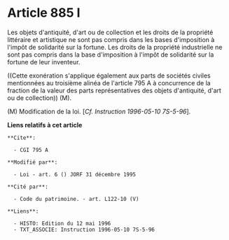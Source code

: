 # Article 885 I

Les objets d'antiquité, d'art ou de collection et les droits de la propriété littéraire et artistique ne sont pas compris
dans les bases d'imposition à l'impôt de solidarité sur la  fortune. Les droits de la propriété industrielle ne sont pas
compris dans la base d'imposition à l'impôt de solidarité sur la fortune de leur inventeur.

((Cette exonération s'applique également aux parts de sociétés civiles mentionnées au troisième alinéa de l'article 795 A à
concurrence de la fraction de la valeur des parts représentatives des objets d'antiquité, d'art ou de collection)) (M).

(M) Modification de la loi. [*Cf. Instruction 1996-05-10 7S-5-96*].

**Liens relatifs à cet article**

	**Cite**:

	  - CGI 795 A

	**Modifié par**:

	  - Loi - art. 6 () JORF 31 décembre 1995

	**Cité par**:

	  - Code du patrimoine. - art. L122-10 (V)

	**Liens**:

	  - HISTO: Edition du 12 mai 1996
	  - TXT_ASSOCIE: Instruction 1996-05-10 7S-5-96
